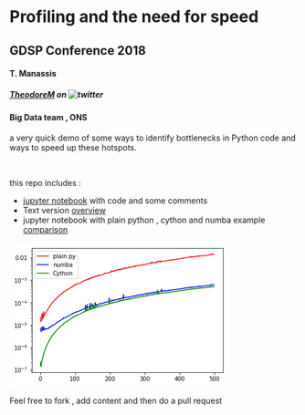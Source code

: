 # Profiling and the need for speed

## GDSP Conference 2018

#### T. Manassis    
##### [_TheodoreM_](https://twitter.com/_TheodoreM_) on ![twitter](http://www.islandcarcentre.co.uk/wp-content/uploads/2016/03/t_small-a.png "twitter")

#### Big Data team , ONS

a very quick demo of some ways to identify bottlenecks in Python code and ways to speed up these hotspots.



<br>



this repo includes :

* [jupyter notebook](https://github.com/ONSBigData/GDSP18_ProfilingOptimizingPyDemo/blob/master/profiling.ipynb) with code and some comments
* Text version [overview](https://github.com/ONSBigData/GDSP18_ProfilingOptimizingPyDemo/blob/master/TLDR.md)
* jupyter notebook with plain python , cython and numba example [comparison](https://github.com/ONSBigData/GDSP18_ProfilingOptimizingPyDemo/blob/master/Cython_examples.ipynb)

![plot](plain-numba-cython.png "plot")


Feel free to fork , add content and then do a pull request





